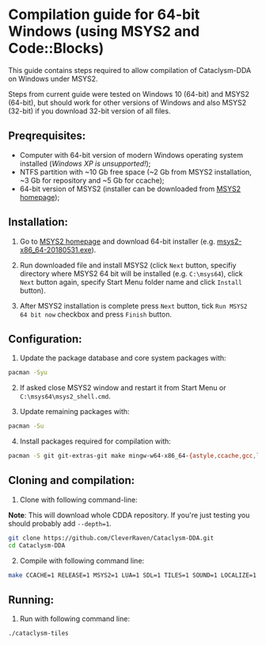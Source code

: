 # Compilation guide for 64-bit Windows (using MSYS2 and Code::Blocks)

This guide contains steps required to allow compilation of Cataclysm-DDA on Windows under MSYS2.

Steps from current guide were tested on Windows 10 (64-bit) and  MSYS2 (64-bit), but should work for other versions of Windows and also MSYS2 (32-bit) if you download 32-bit version of all files.

## Preqrequisites:

* Computer with 64-bit version of modern Windows operating system installed (_Windows XP is unsupported!_);
* NTFS partition with ~10 Gb free space (~2 Gb from MSYS2 installation, ~3 Gb for repository and ~5 Gb for ccache);
* 64-bit version of MSYS2 (installer can be downloaded from [MSYS2 homepage](http://www.msys2.org/));

## Installation:

1. Go to [MSYS2 homepage](http://www.msys2.org/) and download 64-bit installer (e.g. [msys2-x86_64-20180531.exe](http://repo.msys2.org/distrib/x86_64/msys2-x86_64-20180531.exe)).

2. Run downloaded file and install MSYS2 (click `Next` button, specifiy directory where MSYS2 64 bit will be installed (e.g. `C:\msys64`), click `Next` button again, specify Start Menu folder name and click `Install` button).

3. After MSYS2 installation is complete press `Next` button, tick `Run MSYS2 64 bit now` checkbox and press `Finish` button.

## Configuration:

1. Update the package database and core system packages with:

```bash
pacman -Syu
```

2. If asked close MSYS2 window and restart it from Start Menu or `C:\msys64\msys2_shell.cmd`.

3. Update remaining packages with:

```bash
pacman -Su
```

4. Install packages required for compilation with:

```bash
pacman -S git git-extras-git make mingw-w64-x86_64-{astyle,ccache,gcc,libwebp,lua,ncurses,pkg-config,SDL2} mingw-w64-x86_64-SDL2_{image,mixer,ttf}
```

## Cloning and compilation:

1. Clone with following command-line:

**Note**: This will download whole CDDA repository. If you're just testing you should probably add `--depth=1`.

```bash
git clone https://github.com/CleverRaven/Cataclysm-DDA.git
cd Cataclysm-DDA
``` 

2. Compile with following command line:

```bash
make CCACHE=1 RELEASE=1 MSYS2=1 LUA=1 SDL=1 TILES=1 SOUND=1 LOCALIZE=1 LANGUAGES=all LINTJSON=0 ASTYLE=0 RUNTESTS=0 DYNAMIC_LINKING=1 
```

## Running:

1. Run with following command line:

```bash
./cataclysm-tiles
```
